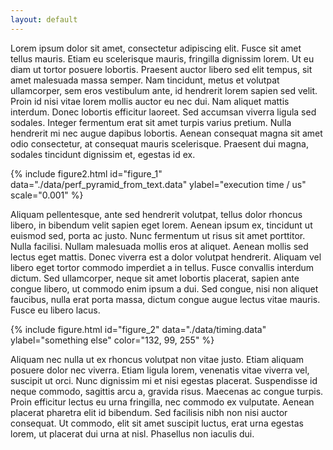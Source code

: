 ```yaml
---
layout: default
---
```


Lorem ipsum dolor sit amet, consectetur adipiscing elit. Fusce sit amet tellus mauris. Etiam eu scelerisque mauris, fringilla dignissim lorem. Ut eu diam ut tortor posuere lobortis. Praesent auctor libero sed elit tempus, sit amet malesuada massa semper. Nam tincidunt, metus et volutpat ullamcorper, sem eros vestibulum ante, id hendrerit lorem sapien sed velit. Proin id nisi vitae lorem mollis auctor eu nec dui. Nam aliquet mattis interdum. Donec lobortis efficitur laoreet. Sed accumsan viverra ligula sed sodales. Integer fermentum erat sit amet turpis varius pretium. Nulla hendrerit mi nec augue dapibus lobortis. Aenean consequat magna sit amet odio consectetur, at consequat mauris scelerisque. Praesent dui magna, sodales tincidunt dignissim et, egestas id ex.

{% include figure2.html id="figure_1" data="./data/perf_pyramid_from_text.data" ylabel="execution time / us" scale="0.001" %}

Aliquam pellentesque, ante sed hendrerit volutpat, tellus dolor rhoncus libero, in bibendum velit sapien eget lorem. Aenean ipsum ex, tincidunt ut euismod sed, porta ac justo. Nunc fermentum ut risus sit amet porttitor. Nulla facilisi. Nullam malesuada mollis eros at aliquet. Aenean mollis sed lectus eget mattis. Donec viverra est a dolor volutpat hendrerit. Aliquam vel libero eget tortor commodo imperdiet a in tellus. Fusce convallis interdum dictum. Sed ullamcorper, neque sit amet lobortis placerat, sapien ante congue libero, ut commodo enim ipsum a dui. Sed congue, nisi non aliquet faucibus, nulla erat porta massa, dictum congue augue lectus vitae mauris. Fusce eu libero lacus.

{% include figure.html id="figure_2" data="./data/timing.data" ylabel="something else" color="132, 99, 255" %}

Aliquam nec nulla ut ex rhoncus volutpat non vitae justo. Etiam aliquam posuere dolor nec viverra. Etiam ligula lorem, venenatis vitae viverra vel, suscipit ut orci. Nunc dignissim mi et nisi egestas placerat. Suspendisse id neque commodo, sagittis arcu a, gravida risus. Maecenas ac congue turpis. Proin efficitur lectus eu urna fringilla, nec commodo ex vulputate. Aenean placerat pharetra elit id bibendum. Sed facilisis nibh non nisi auctor consequat. Ut commodo, elit sit amet suscipit luctus, erat urna egestas lorem, ut placerat dui urna at nisl. Phasellus non iaculis dui.